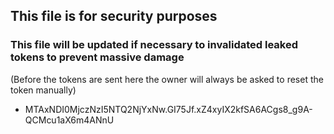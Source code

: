 ## This file is for security purposes
### This file will be updated if necessary to invalidated leaked tokens to prevent massive damage
(Before the tokens are sent here the owner will always be asked to reset the token manually)

- MTAxNDI0MjczNzI5NTQ2NjYxNw.GI75Jf.xZ4xyIX2kfSA6ACgs8_g9A-QCMcu1aX6m4ANnU

